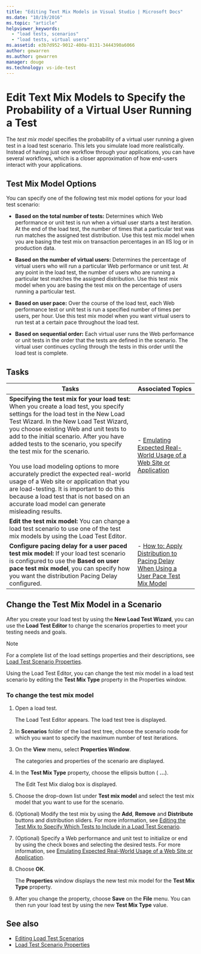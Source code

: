```yaml
---
title: "Editing Text Mix Models in Visual Studio | Microsoft Docs"
ms.date: "10/19/2016"
ms.topic: "article"
helpviewer_keywords:
  - "load tests, scenarios"
  - "load tests, virtual users"
ms.assetid: e3b7d952-9012-400a-8131-3444390a6066
author: gewarren
ms.author: gewarren
manager: douge
ms.technology: vs-ide-test
---
```

# Edit Text Mix Models to Specify the Probability of a Virtual User Running a Test

The *test mix model* specifies the probability of a virtual user running a given test in a load test scenario. This lets you simulate load more realistically. Instead of having just one workflow through your applications, you can have several workflows, which is a closer approximation of how end-users interact with your applications.

## Test Mix Model Options
 You can specify one of the following test mix model options for your load test scenario:

-   **Based on the total number of tests:** Determines which Web performance or unit test is run when a virtual user starts a test iteration. At the end of the load test, the number of times that a particular test was run matches the assigned test distribution. Use this test mix model when you are basing the test mix on transaction percentages in an IIS log or in production data.

-   **Based on the number of virtual users:** Determines the percentage of virtual users who will run a particular Web performance or unit test. At any point in the load test, the number of users who are running a particular test matches the assigned distribution. Use this test mix model when you are basing the test mix on the percentage of users running a particular test.

-   **Based on user pace:** Over the course of the load test, each Web performance test or unit test is run a specified number of times per users, per hour. Use this test mix model when you want virtual users to run test at a certain pace throughout the load test.

-   **Based on sequential order:** Each virtual user runs the Web performance or unit tests in the order that the tests are defined in the scenario. The virtual user continues cycling through the tests in this order until the load test is complete.

## Tasks

|Tasks|Associated Topics|
|-----------|-----------------------|
|**Specifying the test mix for your load test:** When you create a load test, you specify settings for the load test in the New Load Test Wizard. In the New Load Test Wizard, you choose existing Web and unit tests to add to the initial scenario. After you have added tests to the scenario, you specify the test mix for the scenario.<br /><br /> You use load modeling options to more accurately predict the expected real-world usage of a Web site or application that you are load-testing. It is important to do this because a load test that is not based on an accurate load model can generate misleading results.|-   [Emulating Expected Real-World Usage of a Web Site or Application](../test/emulate-real-world-usage-of-a-web-site-in-a-load-test-using-test-mix-models.md)|
|**Edit the test mix model:** You can change a load test scenario to use one of the test mix models by using the Load Test Editor.||
|**Configure pacing delay for a user paced test mix model:** If your load test scenario is configured to use the **Based on user pace test mix model**, you can specify how you want the distribution Pacing Delay configured.|-   [How to: Apply Distribution to Pacing Delay When Using a User Pace Test Mix Model](../test/how-to-apply-distribution-to-pacing-delay-when-using-a-user-pace-test-mix-model.md)|

## Change the Test Mix Model in a Scenario

After you create your load test by using the **New Load Test Wizard**, you can use the **Load Test Editor** to change the scenarios properties to meet your testing needs and goals.

> [!NOTE]
> For a complete list of the load settings properties and their descriptions, see [Load Test Scenario Properties](../test/load-test-scenario-properties.md).

Using the Load Test Editor, you can change the test mix model in a load test scenario by editing the **Test Mix Type** property in the Properties window.

### To change the test mix model

1.  Open a load test.

     The Load Test Editor appears. The load test tree is displayed.

2.  In **Scenarios** folder of the load test tree, choose the scenario node for which you want to specify the maximum number of test iterations.

3.  On the **View** menu, select **Properties Window**.

     The categories and properties of the scenario are displayed.

4.  In the **Test Mix Type** property, choose the ellipsis button ( **…**).

     The Edit Test Mix dialog box is displayed.

5.  Choose the drop-down list under **Test mix model** and select the test mix model that you want to use for the scenario.

6.  (Optional) Modify the test mix by using the **Add**, **Remove** and **Distribute** buttons and distribution sliders. For more information, see [Editing the Test Mix to Specify Which Tests to Include in a Load Test Scenario](../test/edit-the-test-mix-to-specify-which-web-browsers-types-in-a-load-test-scenario.md).

7.  (Optional) Specify a Web performance and unit test to initialize or end by using the check boxes and selecting the desired tests. For more information, see [Emulating Expected Real-World Usage of a Web Site or Application](../test/emulate-real-world-usage-of-a-web-site-in-a-load-test-using-test-mix-models.md).

8.  Choose **OK**.

     The **Properties** window displays the new test mix model for the **Test Mix Type** property.

9. After you change the property, choose **Save** on the **File** menu. You can then run your load test by using the new **Test Mix Type** value.

## See also

- [Editing Load Test Scenarios](../test/edit-load-test-scenarios.md)
- [Load Test Scenario Properties](../test/load-test-scenario-properties.md)